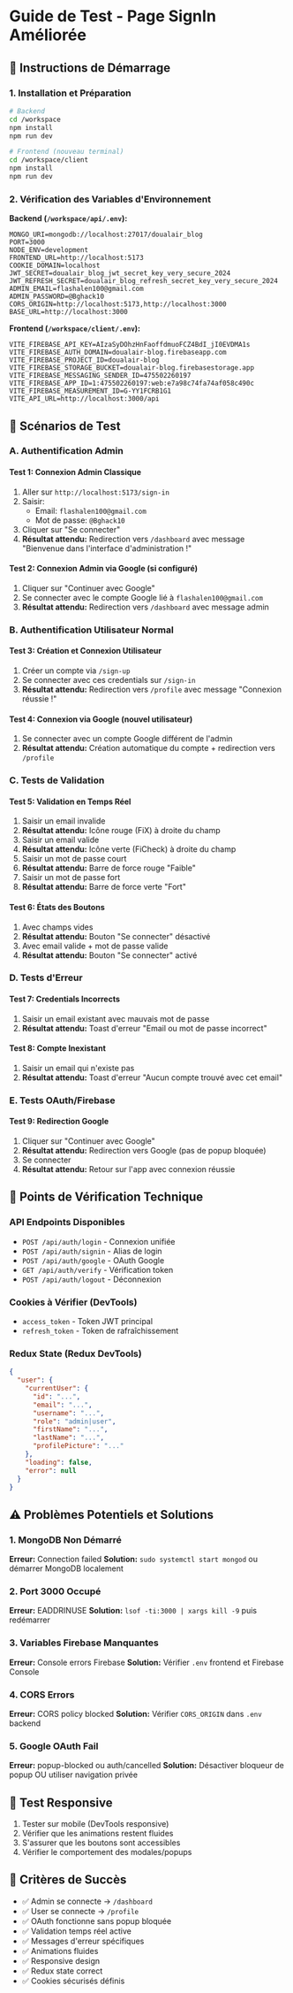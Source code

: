 # Guide de Test - Page SignIn Améliorée

## 🚀 Instructions de Démarrage

### 1. Installation et Préparation

```bash
# Backend
cd /workspace
npm install
npm run dev

# Frontend (nouveau terminal)
cd /workspace/client
npm install
npm run dev
```

### 2. Vérification des Variables d'Environnement

**Backend (`/workspace/api/.env`):**
```env
MONGO_URI=mongodb://localhost:27017/doualair_blog
PORT=3000
NODE_ENV=development
FRONTEND_URL=http://localhost:5173
COOKIE_DOMAIN=localhost
JWT_SECRET=doualair_blog_jwt_secret_key_very_secure_2024
JWT_REFRESH_SECRET=doualair_blog_refresh_secret_key_very_secure_2024
ADMIN_EMAIL=flashalen100@gmail.com
ADMIN_PASSWORD=@Bghack10
CORS_ORIGIN=http://localhost:5173,http://localhost:3000
BASE_URL=http://localhost:3000
```

**Frontend (`/workspace/client/.env`):**
```env
VITE_FIREBASE_API_KEY=AIzaSyDOhzHnFaoffdmuoFCZ4BdI_jI0EVDMA1s
VITE_FIREBASE_AUTH_DOMAIN=doualair-blog.firebaseapp.com
VITE_FIREBASE_PROJECT_ID=doualair-blog
VITE_FIREBASE_STORAGE_BUCKET=doualair-blog.firebasestorage.app
VITE_FIREBASE_MESSAGING_SENDER_ID=475502260197
VITE_FIREBASE_APP_ID=1:475502260197:web:e7a98c74fa74af058c490c
VITE_FIREBASE_MEASUREMENT_ID=G-YY1FCRB1G1
VITE_API_URL=http://localhost:3000/api
```

## 🧪 Scénarios de Test

### A. Authentification Admin

#### Test 1: Connexion Admin Classique
1. Aller sur `http://localhost:5173/sign-in`
2. Saisir:
   - Email: `flashalen100@gmail.com`
   - Mot de passe: `@Bghack10`
3. Cliquer sur "Se connecter"
4. **Résultat attendu:** Redirection vers `/dashboard` avec message "Bienvenue dans l'interface d'administration !"

#### Test 2: Connexion Admin via Google (si configuré)
1. Cliquer sur "Continuer avec Google"
2. Se connecter avec le compte Google lié à `flashalen100@gmail.com`
3. **Résultat attendu:** Redirection vers `/dashboard` avec message admin

### B. Authentification Utilisateur Normal

#### Test 3: Création et Connexion Utilisateur
1. Créer un compte via `/sign-up`
2. Se connecter avec ces credentials sur `/sign-in`
3. **Résultat attendu:** Redirection vers `/profile` avec message "Connexion réussie !"

#### Test 4: Connexion via Google (nouvel utilisateur)
1. Se connecter avec un compte Google différent de l'admin
2. **Résultat attendu:** Création automatique du compte + redirection vers `/profile`

### C. Tests de Validation

#### Test 5: Validation en Temps Réel
1. Saisir un email invalide
2. **Résultat attendu:** Icône rouge (FiX) à droite du champ
3. Saisir un email valide
4. **Résultat attendu:** Icône verte (FiCheck) à droite du champ
5. Saisir un mot de passe court
6. **Résultat attendu:** Barre de force rouge "Faible"
7. Saisir un mot de passe fort
8. **Résultat attendu:** Barre de force verte "Fort"

#### Test 6: États des Boutons
1. Avec champs vides
2. **Résultat attendu:** Bouton "Se connecter" désactivé
3. Avec email valide + mot de passe valide
4. **Résultat attendu:** Bouton "Se connecter" activé

### D. Tests d'Erreur

#### Test 7: Credentials Incorrects
1. Saisir un email existant avec mauvais mot de passe
2. **Résultat attendu:** Toast d'erreur "Email ou mot de passe incorrect"

#### Test 8: Compte Inexistant
1. Saisir un email qui n'existe pas
2. **Résultat attendu:** Toast d'erreur "Aucun compte trouvé avec cet email"

### E. Tests OAuth/Firebase

#### Test 9: Redirection Google
1. Cliquer sur "Continuer avec Google"
2. **Résultat attendu:** Redirection vers Google (pas de popup bloquée)
3. Se connecter
4. **Résultat attendu:** Retour sur l'app avec connexion réussie

## 🔧 Points de Vérification Technique

### API Endpoints Disponibles
- `POST /api/auth/login` - Connexion unifiée
- `POST /api/auth/signin` - Alias de login
- `POST /api/auth/google` - OAuth Google
- `GET /api/auth/verify` - Vérification token
- `POST /api/auth/logout` - Déconnexion

### Cookies à Vérifier (DevTools)
- `access_token` - Token JWT principal
- `refresh_token` - Token de rafraîchissement

### Redux State (Redux DevTools)
```json
{
  "user": {
    "currentUser": {
      "id": "...",
      "email": "...",
      "username": "...",
      "role": "admin|user",
      "firstName": "...",
      "lastName": "...",
      "profilePicture": "..."
    },
    "loading": false,
    "error": null
  }
}
```

## ⚠️ Problèmes Potentiels et Solutions

### 1. MongoDB Non Démarré
**Erreur:** Connection failed
**Solution:** `sudo systemctl start mongod` ou démarrer MongoDB localement

### 2. Port 3000 Occupé
**Erreur:** EADDRINUSE
**Solution:** `lsof -ti:3000 | xargs kill -9` puis redémarrer

### 3. Variables Firebase Manquantes
**Erreur:** Console errors Firebase
**Solution:** Vérifier `.env` frontend et Firebase Console

### 4. CORS Errors
**Erreur:** CORS policy blocked
**Solution:** Vérifier `CORS_ORIGIN` dans `.env` backend

### 5. Google OAuth Fail
**Erreur:** popup-blocked ou auth/cancelled
**Solution:** Désactiver bloqueur de popup OU utiliser navigation privée

## 📱 Test Responsive

1. Tester sur mobile (DevTools responsive)
2. Vérifier que les animations restent fluides
3. S'assurer que les boutons sont accessibles
4. Vérifier le comportement des modales/popups

## 🎯 Critères de Succès

- ✅ Admin se connecte → `/dashboard`
- ✅ User se connecte → `/profile`
- ✅ OAuth fonctionne sans popup bloquée
- ✅ Validation temps réel active
- ✅ Messages d'erreur spécifiques
- ✅ Animations fluides
- ✅ Responsive design
- ✅ Redux state correct
- ✅ Cookies sécurisés définis